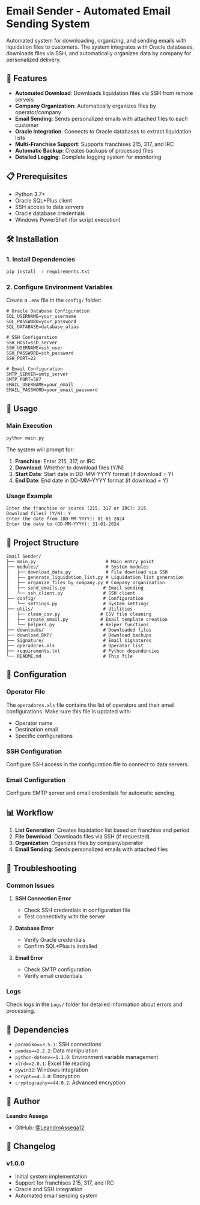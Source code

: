 # Email Sender - Automated Email Sending System

Automated system for downloading, organizing, and sending emails with liquidation files to customers. The system integrates with Oracle databases, downloads files via SSH, and automatically organizes data by company for personalized delivery.

## 🚀 Features

- **Automated Download**: Downloads liquidation files via SSH from remote servers
- **Company Organization**: Automatically organizes files by operator/company
- **Email Sending**: Sends personalized emails with attached files to each customer
- **Oracle Integration**: Connects to Oracle databases to extract liquidation lists
- **Multi-Franchise Support**: Supports franchises 215, 317, and IRC
- **Automatic Backup**: Creates backups of processed files
- **Detailed Logging**: Complete logging system for monitoring

## 📋 Prerequisites

- Python 3.7+
- Oracle SQL*Plus client
- SSH access to data servers
- Oracle database credentials
- Windows PowerShell (for script execution)

## 🛠️ Installation

### 1. Install Dependencies
```bash
pip install -r requirements.txt
```

### 2. Configure Environment Variables
Create a `.env` file in the `config/` folder:
```env
# Oracle Database Configuration
SQL_USERNAME=your_username
SQL_PASSWORD=your_password
SQL_DATABASE=database_alias

# SSH Configuration
SSH_HOST=ssh_server
SSH_USERNAME=ssh_user
SSH_PASSWORD=ssh_password
SSH_PORT=22

# Email Configuration
SMTP_SERVER=smtp_server
SMTP_PORT=587
EMAIL_USERNAME=your_email
EMAIL_PASSWORD=your_email_password
```

## 🚀 Usage

### Main Execution
```bash
python main.py
```

The system will prompt for:
1. **Franchise**: Enter 215, 317, or IRC
2. **Download**: Whether to download files (Y/N)
3. **Start Date**: Start date in DD-MM-YYYY format (if download = Y)
4. **End Date**: End date in DD-MM-YYYY format (if download = Y)

### Usage Example
```
Enter the franchise or source (215, 317 or IRC): 215
Download files? (Y/N): Y
Enter the date from (DD-MM-YYYY): 01-01-2024
Enter the date to (DD-MM-YYYY): 31-01-2024
```

## 📁 Project Structure

```
Email Sender/
├── main.py                          # Main entry point
├── modules/                         # System modules
│   ├── download_data.py             # File download via SSH
│   ├── generate_liquidation_list.py # Liquidation list generation
│   ├── organize_files_by_company.py # Company organization
│   ├── send_emails.py              # Email sending
│   └── ssh_client.py               # SSH client
├── config/                         # Configuration
│   └── settings.py                 # System settings
├── utils/                          # Utilities
│   ├── clean_csv.py               # CSV file cleaning
│   ├── create_email.py            # Email template creation
│   └── helpers.py                 # Helper functions
├── downloads/                      # Downloaded files
├── download_BKP/                   # Download backups
├── Signature/                      # Email signatures
├── operadores.xls                  # Operator list
├── requirements.txt                # Python dependencies
└── README.md                       # This file
```

## 🔧 Configuration

### Operator File
The `operadores.xls` file contains the list of operators and their email configurations. Make sure this file is updated with:
- Operator name
- Destination email
- Specific configurations

### SSH Configuration
Configure SSH access in the configuration file to connect to data servers.

### Email Configuration
Configure SMTP server and email credentials for automatic sending.

## 📊 Workflow

1. **List Generation**: Creates liquidation list based on franchise and period
2. **File Download**: Downloads files via SSH (if requested)
3. **Organization**: Organizes files by company/operator
4. **Email Sending**: Sends personalized emails with attached files

## 🐛 Troubleshooting

### Common Issues

1. **SSH Connection Error**
   - Check SSH credentials in configuration file
   - Test connectivity with the server

2. **Database Error**
   - Verify Oracle credentials
   - Confirm SQL*Plus is installed

3. **Email Error**
   - Check SMTP configuration
   - Verify email credentials

### Logs
Check logs in the `Logs/` folder for detailed information about errors and processing.

## 📝 Dependencies

- `paramiko==3.5.1`: SSH connections
- `pandas==2.2.2`: Data manipulation
- `python-dotenv==1.1.0`: Environment variable management
- `xlrd==2.0.1`: Excel file reading
- `pywin32`: Windows integration
- `bcrypt==4.3.0`: Encryption
- `cryptography==44.0.2`: Advanced encryption


## 👥 Author

**Leandro Assega**
- GitHub: [@LeandroAssega12](https://github.com/LeandroAssega12)

## 🔄 Changelog

### v1.0.0
- Initial system implementation
- Support for franchises 215, 317, and IRC
- Oracle and SSH integration
- Automated email sending system

